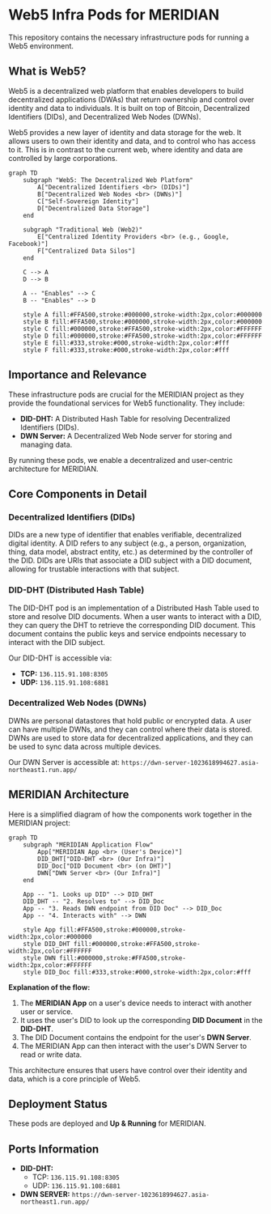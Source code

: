 # Web5 Infra Pods for MERIDIAN

This repository contains the necessary infrastructure pods for running a Web5 environment.

## What is Web5?

Web5 is a decentralized web platform that enables developers to build decentralized applications (DWAs) that return ownership and control over identity and data to individuals. It is built on top of Bitcoin, Decentralized Identifiers (DIDs), and Decentralized Web Nodes (DWNs).

Web5 provides a new layer of identity and data storage for the web. It allows users to own their identity and data, and to control who has access to it. This is in contrast to the current web, where identity and data are controlled by large corporations.

```mermaid
graph TD
    subgraph "Web5: The Decentralized Web Platform"
        A["Decentralized Identifiers <br> (DIDs)"]
        B["Decentralized Web Nodes <br> (DWNs)"]
        C["Self-Sovereign Identity"]
        D["Decentralized Data Storage"]
    end

    subgraph "Traditional Web (Web2)"
        E["Centralized Identity Providers <br> (e.g., Google, Facebook)"]
        F["Centralized Data Silos"]
    end

    C --> A
    D --> B

    A -- "Enables" --> C
    B -- "Enables" --> D

    style A fill:#FFA500,stroke:#000000,stroke-width:2px,color:#000000
    style B fill:#FFA500,stroke:#000000,stroke-width:2px,color:#000000
    style C fill:#000000,stroke:#FFA500,stroke-width:2px,color:#FFFFFF
    style D fill:#000000,stroke:#FFA500,stroke-width:2px,color:#FFFFFF
    style E fill:#333,stroke:#000,stroke-width:2px,color:#fff
    style F fill:#333,stroke:#000,stroke-width:2px,color:#fff
```

## Importance and Relevance

These infrastructure pods are crucial for the MERIDIAN project as they provide the foundational services for Web5 functionality. They include:

*   **DID-DHT:** A Distributed Hash Table for resolving Decentralized Identifiers (DIDs).
*   **DWN Server:** A Decentralized Web Node server for storing and managing data.

By running these pods, we enable a decentralized and user-centric architecture for MERIDIAN.

## Core Components in Detail

### Decentralized Identifiers (DIDs)

DIDs are a new type of identifier that enables verifiable, decentralized digital identity. A DID refers to any subject (e.g., a person, organization, thing, data model, abstract entity, etc.) as determined by the controller of the DID. DIDs are URIs that associate a DID subject with a DID document, allowing for trustable interactions with that subject.

### DID-DHT (Distributed Hash Table)

The DID-DHT pod is an implementation of a Distributed Hash Table used to store and resolve DID documents. When a user wants to interact with a DID, they can query the DHT to retrieve the corresponding DID document. This document contains the public keys and service endpoints necessary to interact with the DID subject.

Our DID-DHT is accessible via:
*   **TCP:** `136.115.91.108:8305`
*   **UDP:** `136.115.91.108:6881`

### Decentralized Web Nodes (DWNs)

DWNs are personal datastores that hold public or encrypted data. A user can have multiple DWNs, and they can control where their data is stored. DWNs are used to store data for decentralized applications, and they can be used to sync data across multiple devices.

Our DWN Server is accessible at: `https://dwn-server-1023618994627.asia-northeast1.run.app/`

## MERIDIAN Architecture

Here is a simplified diagram of how the components work together in the MERIDIAN project:

```mermaid
graph TD
    subgraph "MERIDIAN Application Flow"
        App["MERIDIAN App <br> (User's Device)"]
        DID_DHT["DID-DHT <br> (Our Infra)"]
        DID_Doc["DID Document <br> (on DHT)"]
        DWN["DWN Server <br> (Our Infra)"]
    end

    App -- "1. Looks up DID" --> DID_DHT
    DID_DHT -- "2. Resolves to" --> DID_Doc
    App -- "3. Reads DWN endpoint from DID Doc" --> DID_Doc
    App -- "4. Interacts with" --> DWN

    style App fill:#FFA500,stroke:#000000,stroke-width:2px,color:#000000
    style DID_DHT fill:#000000,stroke:#FFA500,stroke-width:2px,color:#FFFFFF
    style DWN fill:#000000,stroke:#FFA500,stroke-width:2px,color:#FFFFFF
    style DID_Doc fill:#333,stroke:#000,stroke-width:2px,color:#fff
```

**Explanation of the flow:**

1.  The **MERIDIAN App** on a user's device needs to interact with another user or service.
2.  It uses the user's DID to look up the corresponding **DID Document** in the **DID-DHT**.
3.  The DID Document contains the endpoint for the user's **DWN Server**.
4.  The MERIDIAN App can then interact with the user's DWN Server to read or write data.

This architecture ensures that users have control over their identity and data, which is a core principle of Web5.

## Deployment Status

These pods are deployed and **Up & Running** for MERIDIAN.

## Ports Information

*   **DID-DHT:**
    *   TCP: `136.115.91.108:8305`
    *   UDP: `136.115.91.108:6881`
*   **DWN SERVER:** `https://dwn-server-1023618994627.asia-northeast1.run.app/`
